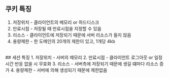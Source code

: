 ## 쿠키 특징
1. 저장위치  - 클라이언트의 메모리 or 하드디스크
2. 만료시점  - 저장될 때 만료시점을 지정할 수 있음
3. 리소스   - 클라이언트에 저장되기 때문에 서버 리소스가 들지 않음
4. 용량제한  - 한 도메인의 20개의 제한이 있고, 1개당 4kb

<br />
## 세션 특징
1. 저장위치  - 서버의 메모리
2. 만료시점  - 클라이언트 로그아웃 or 일정시간 반응 없을 시 무효화
3. 리소스   - 서버측에 저장되기 때문에 생길 떄마다 리소스 증가
4. 용량제한  - 서버에 의해 생성되기 때문에 제한없음
